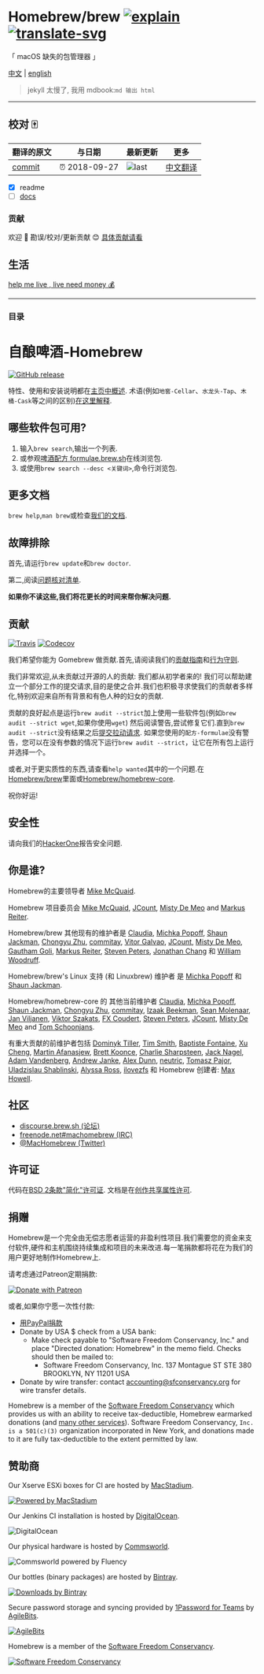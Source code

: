 # Homebrew/brew [![explain]][source] [![translate-svg]][translate-list] 
    
<!-- [![size-img]][size] -->

[explain]: http://llever.com/explain.svg
[source]: https://github.com/chinanf-boy/Source-Explain
[translate-svg]: http://llever.com/translate.svg
[translate-list]: https://github.com/chinanf-boy/chinese-translate-list
[size-img]: https://packagephobia.now.sh/badge?p=Name
[size]: https://packagephobia.now.sh/result?p=Name
    

「 macOS 缺失的包管理器 」

[中文](./readme.md) | [english](https://github.com/Homebrew/brew) 


> jekyll 太慢了, 我用 mdbook:`md 输出 html`

---

## 校对 🀄️

<!-- doc-templite START generated -->
<!-- repo = 'Homebrew/brew' -->
<!-- commit = 'dae47914ca383e0ed5192436b9e7e11e0bf2640e' -->
<!-- time = '2018-09-27' -->
翻译的原文 | 与日期 | 最新更新 | 更多
---|---|---|---
[commit] | ⏰ 2018-09-27 | ![last] | [中文翻译][translate-list]

[last]: https://img.shields.io/github/last-commit/Homebrew/brew.svg
[commit]: https://github.com/Homebrew/brew/tree/dae47914ca383e0ed5192436b9e7e11e0bf2640e

<!-- doc-templite END generated -->


- [x] readme
- [ ] [docs](./src/readme.md)

### 贡献

欢迎 👏 勘误/校对/更新贡献 😊 [具体贡献请看](https://github.com/chinanf-boy/chinese-translate-list#贡献)

## 生活

[help me live , live need money 💰](https://github.com/chinanf-boy/live-need-money)

---

### 目录

<!-- START doctoc -->
<!-- END doctoc -->


# 自酿啤酒-Homebrew

[![GitHub release](https://img.shields.io/github/release/Homebrew/brew.svg)](https://github.com/Homebrew/brew/releases)

特性、使用和安装说明都在[主页中概述](https://brew.sh). 术语(例如`地窖-Cellar`、`水龙头-Tap`、`木桶-Cask`等之间的区别)[在这里解释](https://docs.brew.sh/Formula-Cookbook#homebrew-terminology).

## 哪些软件包可用?

1.  输入`brew search`,输出一个列表.
2.  或参观[啤酒配方 formulae.brew.sh](https://formulae.brew.sh)在线浏览包.
3.  或使用`brew search --desc <关键词>`,命令行浏览包.

## 更多文档

`brew help`,`man brew`或检查[我们的文档](https://docs.brew.sh/).

## 故障排除

首先,请运行`brew update`和`brew doctor`.

第二,阅读[问题核对清单](https://docs.brew.sh/Troubleshooting).

**如果你不读这些,我们将花更长的时间来帮你解决问题.**

## 贡献

[![Travis](https://img.shields.io/travis/Homebrew/brew.svg)](https://travis-ci.org/Homebrew/brew)
[![Codecov](https://img.shields.io/codecov/c/github/Homebrew/brew.svg)](https://codecov.io/gh/Homebrew/brew)

我们希望你能为 Gomebrew 做贡献.首先,请阅读我们的[贡献指南](CONTRIBUTING.md)和[行为守则](CODE_OF_CONDUCT.md#code-of-conduct).

我们非常欢迎,从未贡献过开源的人的贡献: 我们都从初学者来的! 我们可以帮助建立一个部分工作的提交请求,目的是使之合并.我们也积极寻求使我们的贡献者多样化,特别欢迎来自所有背景和有色人种的妇女的贡献.

贡献的良好起点是运行`brew audit --strict`加上使用一些软件包(例如`brew audit --strict wget`,如果你使用`wget`) 然后阅读警告,尝试修复它们.直到`brew audit --strict`没有结果之后[提交拉动请求](https://docs.brew.sh/How-To-Open-a-Homebrew-Pull-Request). 如果您使用的`配方-formulae`没有警告，您可以在没有参数的情况下运行`brew audit --strict`，让它在所有包上运行并选择一个。

或者,对于更实质性的东西,请查看`help wanted`其中的一个问题.在[Homebrew/brew](https://github.com/homebrew/brew/issues?q=is%3Aopen+is%3Aissue+label%3A%22help+wanted%22)里面或[Homebrew/homebrew-core](https://github.com/homebrew/homebrew-core/issues?q=is%3Aopen+is%3Aissue+label%3A%22help+wanted%22).

祝你好运!

## 安全性

请向我们的[HackerOne](https://hackerone.com/homebrew/)报告安全问题.

## 你是谁?

Homebrew的主要领导者 [Mike McQuaid](https://github.com/mikemcquaid).

Homebrew 项目委员会 [Mike McQuaid](https://github.com/mikemcquaid), [JCount](https://github.com/jcount), [Misty De Meo](https://github.com/mistydemeo) and [Markus Reiter](https://github.com/reitermarkus).

Homebrew/brew 其他现有的维护者是 [Claudia](https://github.com/claui), [Michka Popoff](https://github.com/imichka), [Shaun Jackman](https://github.com/sjackman), [Chongyu Zhu](https://github.com/lembacon), [commitay](https://github.com/commitay), [Vitor Galvao](https://github.com/vitorgalvao), [JCount](https://github.com/jcount), [Misty De Meo](https://github.com/mistydemeo), [Gautham Goli](https://github.com/GauthamGoli), [Markus Reiter](https://github.com/reitermarkus), [Steven Peters](https://github.com/scpeters), [Jonathan Chang](https://github.com/jonchang) 和 [William Woodruff](https://github.com/woodruffw).

Homebrew/brew's Linux 支持 (和 Linuxbrew) 维护者 是 [Michka Popoff](https://github.com/imichka) 和 [Shaun Jackman](https://github.com/sjackman).

Homebrew/homebrew-core 的 其他当前维护者 [Claudia](https://github.com/claui), [Michka Popoff](https://github.com/imichka), [Shaun Jackman](https://github.com/sjackman), [Chongyu Zhu](https://github.com/lembacon), [commitay](https://github.com/commitay), [Izaak Beekman](https://github.com/zbeekman), [Sean Molenaar](https://github.com/SMillerDev), [Jan Viljanen](https://github.com/javian), [Viktor Szakats](https://github.com/vszakats), [FX Coudert](https://github.com/fxcoudert), [Steven Peters](https://github.com/scpeters), [JCount](https://github.com/jcount), [Misty De Meo](https://github.com/mistydemeo) and [Tom Schoonjans](https://github.com/tschoonj).

有重大贡献的前维护者包括 [Dominyk Tiller](https://github.com/DomT4), [Tim Smith](https://github.com/tdsmith), [Baptiste Fontaine](https://github.com/bfontaine), [Xu Cheng](https://github.com/xu-cheng), [Martin Afanasjew](https://github.com/UniqMartin),  [Brett Koonce](https://github.com/asparagui), [Charlie Sharpsteen](https://github.com/Sharpie), [Jack Nagel](https://github.com/jacknagel), [Adam Vandenberg](https://github.com/adamv), [Andrew Janke](https://github.com/apjanke), [Alex Dunn](https://github.com/dunn), [neutric](https://github.com/neutric), [Tomasz Pajor](https://github.com/nijikon), [Uladzislau Shablinski](https://github.com/vladshablinsky), [Alyssa Ross](https://github.com/alyssais), [ilovezfs](https://github.com/ilovezfs) 和 Homebrew 创建者: [Max Howell](https://github.com/mxcl).

## 社区

- [discourse.brew.sh (论坛)](https://discourse.brew.sh)
- [freenode.net\#machomebrew (IRC)](irc://irc.freenode.net/#machomebrew)
- [@MacHomebrew (Twitter)](https://twitter.com/MacHomebrew)

## 许可证

代码在[BSD 2条款"简化"许可证](LICENSE.txt). 文档是在[创作共享属性许可](https://creativecommons.org/licenses/by/4.0/).

## 捐赠

Homebrew是一个完全由无偿志愿者运营的非盈利性项目.我们需要您的资金来支付软件,硬件和主机围绕持续集成和项目的未来改进.每一笔捐款都将花在为我们的用户更好地制作Homebrew上.

请考虑通过Patreon定期捐款:

[![Donate with Patreon](https://img.shields.io/badge/patreon-donate-green.svg)](https://www.patreon.com/homebrew)

或者,如果你宁愿一次性付款:

-   [用PayPal捐款](https://www.paypal.com/cgi-bin/webscr?cmd=_s-xclick&hosted_button_id=V6ZE57MJRYC8L)
- Donate by USA $ check from a USA bank:
  - Make check payable to "Software Freedom Conservancy, Inc." and place "Directed donation: Homebrew" in the memo field.  Checks should then be mailed to:
    - Software Freedom Conservancy, Inc.
      137 Montague ST  STE 380
      BROOKLYN, NY 11201             USA
- Donate by wire transfer: contact accounting@sfconservancy.org for wire transfer details.

Homebrew is a member of the [Software Freedom Conservancy](https://sfconservancy.org) which provides us with an ability to receive tax-deductible, Homebrew earmarked donations (and [many other services](https://sfconservancy.org/members/services/)). Software Freedom Conservancy, `Inc. is a 501(c)(3)` organization incorporated in New York, and donations made to it are fully tax-deductible to the extent permitted by law.

## 赞助商

Our Xserve ESXi boxes for CI are hosted by [MacStadium](https://www.macstadium.com).

[![Powered by MacStadium](https://cloud.githubusercontent.com/assets/125011/22776032/097557ac-eea6-11e6-8ba8-eff22dfd58f1.png)](https://www.macstadium.com)

Our Jenkins CI installation is hosted by [DigitalOcean](https://m.do.co/c/7e39c35d5581).

![DigitalOcean](https://cloud.githubusercontent.com/assets/125011/26827038/4b7b5ade-4ab3-11e7-811b-fed3ab0e934d.png)

Our physical hardware is hosted by [Commsworld](https://www.commsworld.com).

![Commsworld powered by Fluency](https://user-images.githubusercontent.com/125011/30822845-1716bc2c-a222-11e7-843e-ea7c7b6a1503.png)

Our bottles (binary packages) are hosted by [Bintray](https://bintray.com/homebrew).

[![Downloads by Bintray](https://bintray.com/docs/images/downloads_by_bintray_96.png)](https://bintray.com/homebrew)

Secure password storage and syncing provided by [1Password for Teams](https://1password.com/teams/) by [AgileBits](https://agilebits.com).

[![AgileBits](https://da36klfizjv29.cloudfront.net/assets/branding/agilebits-fcca96e9b8e815c5c48c6b3e98156cb5.png)](https://agilebits.com)

Homebrew is a member of the [Software Freedom Conservancy](https://sfconservancy.org).

[![Software Freedom Conservancy](https://sfconservancy.org/img/conservancy_64x64.png)](https://sfconservancy.org)
